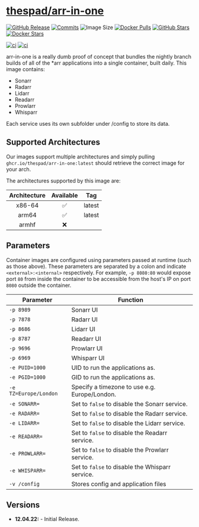 # [thespad/arr-in-one](https://github.com/thespad/docker-arr-in-one)

[![GitHub Release](https://img.shields.io/github/release/thespad/docker-arr-in-one.svg?color=26689A&labelColor=555555&logoColor=ffffff&style=for-the-badge&logo=github&include_prereleases)](https://github.com/thespad/docker-arr-in-one/releases)
[![Commits](https://img.shields.io/github/commits-since/thespad/docker-arr-in-one/latest?color=26689A&include_prereleases&logo=github&style=for-the-badge)](https://github.com/TheSpad/docker-arr-in-one/commits/main)
![Image Size](https://img.shields.io/docker/image-size/thespad/arr-in-one/latest?color=26689A&labelColor=555555&logoColor=ffffff&style=for-the-badge&label=Size)
[![Docker Pulls](https://img.shields.io/docker/pulls/thespad/arr-in-one.svg?color=26689A&labelColor=555555&logoColor=ffffff&style=for-the-badge&label=pulls&logo=docker)](https://hub.docker.com/r/thespad/arr-in-one)
[![GitHub Stars](https://img.shields.io/github/stars/thespad/docker-arr-in-one.svg?color=26689A&labelColor=555555&logoColor=ffffff&style=for-the-badge&logo=github)](https://github.com/thespad/docker-arr-in-one)
[![Docker Stars](https://img.shields.io/docker/stars/thespad/arr-in-one.svg?color=26689A&labelColor=555555&logoColor=ffffff&style=for-the-badge&label=stars&logo=docker)](https://hub.docker.com/r/thespad/arr-in-one)

[![ci](https://img.shields.io/github/workflow/status/thespad/docker-arr-in-one/Check%20for%20update%20and%20release.svg?labelColor=555555&logoColor=ffffff&style=for-the-badge&logo=github&label=Check%20For%20Upstream%20Updates)](https://github.com/thespad/docker-arr-in-one/actions/workflows/call-check-and-release.yml)
[![ci](https://img.shields.io/github/workflow/status/thespad/docker-arr-in-one/Build%20Image%20On%20Release.svg?labelColor=555555&logoColor=ffffff&style=for-the-badge&logo=github&label=Build%20Image)](https://github.com/thespad/docker-arr-in-one/actions/workflows/call-build-image.yml)

arr-in-one is a really dumb proof of concept that bundles the nightly branch builds of all of the *arr applications into a single container, built daily. This image contains:

* Sonarr
* Radarr
* Lidarr
* Readarr
* Prowlarr
* Whisparr

Each service uses its own subfolder under /config to store its data.

## Supported Architectures

Our images support multiple architectures and simply pulling `ghcr.io/thespad/arr-in-one:latest` should retrieve the correct image for your arch.

The architectures supported by this image are:

| Architecture | Available | Tag |
| :----: | :----: | ---- |
| x86-64 | ✅ | latest |
| arm64 | ✅ | latest |
| armhf | ❌ | |

## Parameters

Container images are configured using parameters passed at runtime (such as those above). These parameters are separated by a colon and indicate `<external>:<internal>` respectively. For example, `-p 8080:80` would expose port `80` from inside the container to be accessible from the host's IP on port `8080` outside the container.

| Parameter | Function |
| ---- | --- |
| `-p 8989` | Sonarr UI |
| `-p 7878` | Radarr UI |
| `-p 8686` | Lidarr UI |
| `-p 8787` | Readarr UI |
| `-p 9696` | Prowlarr UI |
| `-p 6969` | Whisparr UI |
| `-e PUID=1000` | UID to run the applications as. |
| `-e PGID=1000` | GID to run the applications as. |
| `-e TZ=Europe/London` | Specify a timezone to use e.g. Europe/London. |
| `-e SONARR=` | Set to `false` to disable the Sonarr service. |
| `-e RADARR=` | Set to `false` to disable the Radarr service. |
| `-e LIDARR=` | Set to `false` to disable the Lidarr service. |
| `-e READARR=` | Set to `false` to disable the Readarr service. |
| `-e PROWLARR=` | Set to `false` to disable the Prowlarr service. |
| `-e WHISPARR=` | Set to `false` to disable the Whisparr service. |
| `-v /config` | Stores config and application files |

## Versions

* **12.04.22:** - Initial Release.
